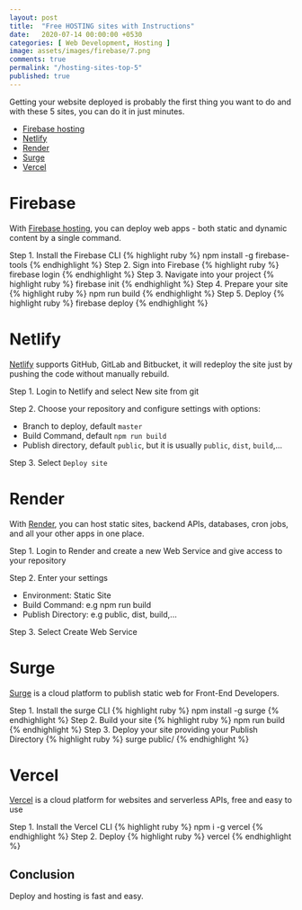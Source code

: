 ```yaml
---
layout: post
title:  "Free HOSTING sites with Instructions"
date:   2020-07-14 00:00:00 +0530
categories: [ Web Development, Hosting ]
image: assets/images/firebase/7.png
comments: true
permalink: "/hosting-sites-top-5"
published: true
---
```

Getting your website deployed is probably the first thing you want to do and with these 5 sites, you can do it in just minutes.

- [Firebase hosting]
- [Netlify]
- [Render]
- [Surge]
- [Vercel]

# Firebase
With [Firebase hosting], you can deploy web apps - both static and dynamic content by a single command.

Step 1. Install the Firebase CLI
{% highlight ruby %}
npm install -g firebase-tools
{% endhighlight %}
Step 2. Sign into Firebase
{% highlight ruby %}
firebase login
{% endhighlight %}
Step 3. Navigate into your project
{% highlight ruby %}
firebase init
{% endhighlight %}
Step 4. Prepare your site
{% highlight ruby %}
npm run build
{% endhighlight %}
Step 5. Deploy
{% highlight ruby %}
firebase deploy
{% endhighlight %}

# Netlify
[Netlify] supports GitHub, GitLab and Bitbucket, it will redeploy the site just by pushing the code without manually rebuild.

Step 1. Login to Netlify and select New site from git

Step 2. Choose your repository and configure settings with options:
- Branch to deploy, default `master`
- Build Command, default `npm run build`
- Publish directory, default `public`, but it is usually `public`, `dist`, `build`,...

Step 3. Select `Deploy site`

# Render
With [Render], you can host static sites, backend APIs, databases, cron jobs, and all your other apps in one place.

Step 1. Login to Render and create a new Web Service and give access to your repository

Step 2. Enter your settings
- Environment: Static Site
- Build Command: e.g npm run build
- Publish Directory: e.g public, dist, build,...

Step 3. Select Create Web Service

# Surge
[Surge] is a cloud platform to publish static web
for Front-End Developers.

Step 1. Install the surge CLI
{% highlight ruby %}
npm install -g surge
{% endhighlight %}
Step 2. Build your site
{% highlight ruby %}
npm run build
{% endhighlight %}
Step 3. Deploy your site providing your Publish Directory
{% highlight ruby %}
surge public/
{% endhighlight %}

# Vercel
[Vercel] is a cloud platform for websites and serverless APIs, free and easy to use

Step 1. Install the Vercel CLI
{% highlight ruby %}
npm i -g vercel
{% endhighlight %}
Step 2. Deploy
{% highlight ruby %}
vercel
{% endhighlight %}

## Conclusion
Deploy and hosting is fast and easy. 

[Firebase hosting]: https://firebase.google.com/docs/hosting
[Netlify]: https://www.netlify.com/
[Render]: https://render.com/
[Surge]: https://surge.sh/
[Vercel]: https://vercel.com/